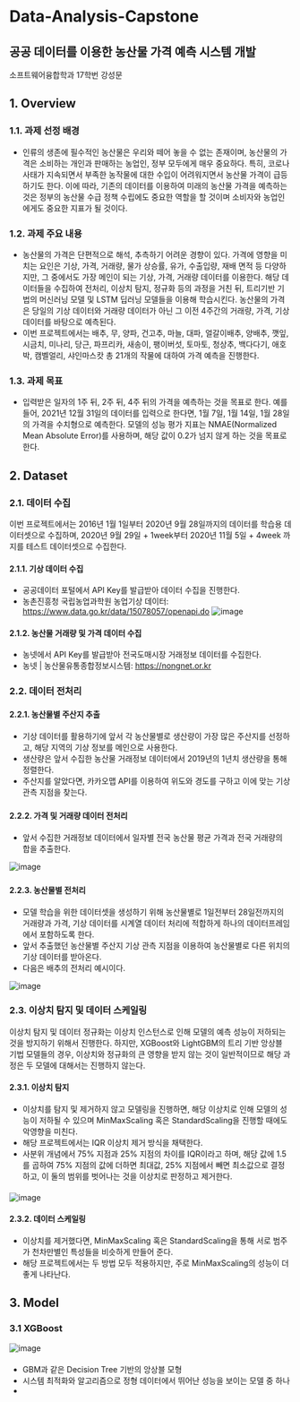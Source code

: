 # Data-Analysis-Capstone
## 공공 데이터를 이용한 농산물 가격 예측 시스템 개발
소프트웨어융합학과 17학번 강성문
## 1. Overview
### 1.1. 과제 선정 배경
- 인류의 생존에 필수적인 농산물은 우리와 떼어 놓을 수 없는 존재이며, 농산물의 가격은 소비하는 개인과 판매하는 농업인, 정부 모두에게 매우 중요하다. 특히, 코로나 사태가 지속되면서 부족한 농작물에 대한 수입이 어려워지면서 농산물 가격이 급등하기도 한다. 이에 따라, 기존의 데이터를 이용하여 미래의 농산물 가격을 예측하는 것은 정부의 농산물 수급 정책 수립에도 중요한 역할을 할 것이며 소비자와 농업인에게도 중요한 지표가 될 것이다.
### 1.2. 과제 주요 내용
- 농산물의 가격은 단편적으로 해석, 추측하기 어려운 경향이 있다. 가격에 영향을 미치는 요인은 기상, 가격, 거래량, 물가 상승률, 유가, 수출입량, 재배 면적 등 다양하지만, 그 중에서도 가장 메인이 되는 기상, 가격, 거래량 데이터를 이용한다. 해당 데이터들을 수집하여 전처리, 이상치 탐지, 정규화 등의 과정을 거친 뒤, 트리기반 기법의 머신러닝 모델 및 LSTM 딥러닝 모델들을 이용해 학습시킨다. 농산물의 가격은 당일의 기상 데이터와 거래량 데이터가 아닌 그 이전 4주간의 거래량, 가격, 기상 데이터를 바탕으로 예측된다.
- 이번 프로젝트에서는 배추, 무, 양파, 건고추, 마늘, 대파, 얼갈이배추, 양배추, 깻잎, 시금치, 미나리, 당근, 파프리카, 새송이, 팽이버섯, 토마토, 청상추, 백다다기, 애호박, 캠벨얼리, 샤인마스캇 총 21개의 작물에 대하여 가격 예측을 진행한다. 
### 1.3. 과제 목표
- 입력받은 일자의 1주 뒤, 2주 뒤, 4주 뒤의 가격을 예측하는 것을 목표로 한다. 예를 들어, 2021년 12월 31일의 데이터를 입력으로 한다면, 1월 7일, 1월 14일, 1월 28일의 가격을 수치형으로 예측한다. 모델의 성능 평가 지표는 NMAE(Normalized Mean Absolute Error)를 사용하며, 해당 값이 0.2가 넘지 않게 하는 것을 목표로 한다.


## 2. Dataset
### 2.1. 데이터 수집
이번 프로젝트에서는 2016년 1월 1일부터 2020년 9월 28일까지의 데이터를 학습용 데이터셋으로 수집하며, 2020년 9월 29일 + 1week부터 2020년 11월 5일 + 4week 까지를 테스트 데이터셋으로 수집한다.
#### 2.1.1. 기상 데이터 수집
- 공공데이터 포털에서 API Key를 발급받아 데이터 수집을 진행한다.
- 농촌진흥청 국립농업과학원 농업기상 데이터: https://www.data.go.kr/data/15078057/openapi.do
![image](https://user-images.githubusercontent.com/65675861/145555384-d6e2f853-0525-4fbf-b970-04dd859cd3a5.png)

#### 2.1.2. 농산물 거래량 및 가격 데이터 수집
- 농넷에서 API Key를 발급받아 전국도매시장 거래정보 데이터를 수집한다.  
- 농넷 | 농산물유통종합정보시스템: https://nongnet.or.kr
### 2.2. 데이터 전처리
#### 2.2.1. 농산물별 주산지 추출
- 기상 데이터를 활용하기에 앞서 각 농산물별로 생산량이 가장 많은 주산지를 선정하고, 해당 지역의 기상 정보를 메인으로 사용한다.
- 생산량은 앞서 수집한 농산물 거래정보 데이터에서 2019년의 1년치 생산량을 통해 정렬한다.
- 주산지를 알았다면, 카카오맵 API를 이용하여 위도와 경도를 구하고 이에 맞는 기상 관측 지점을 찾는다. 
###

#### 2.2.2. 가격 및 거래량 데이터 전처리
- 앞서 수집한 거래정보 데이터에서 일자별 전국 농산물 평균 가격과 전국 거래량의 합을 추출한다.

![image](https://user-images.githubusercontent.com/65675861/145555630-0d7488fe-de95-4122-8b9e-3b8327dffb2a.png)

###
#### 2.2.3. 농산물별 전처리
- 모델 학습을 위한 데이터셋을 생성하기 위해 농산물별로 1일전부터 28일전까지의 거래량과 가격, 기상 데이터를 시계열 데이터 처리에 적합하게 하나의 데이터프레임에서 포함하도록 한다.
- 앞서 추출했던 농산물별 주산지 기상 관측 지점을 이용하여 농산물별로 다른 위치의 기상 데이터를 받아온다.
- 다음은 배추의 전처리 예시이다.

![image](https://user-images.githubusercontent.com/65675861/145556300-202ad95a-df25-4478-8145-b040c26dec13.png)
###
### 2.3. 이상치 탐지 및 데이터 스케일링
이상치 탐지 및 데이터 정규화는 이상치 인스턴스로 인해 모델의 예측 성능이 저하되는 것을 방지하기 위해서 진행한다. 하지만, XGBoost와 LightGBM의 트리 기반 앙상블 기법 모델들의 경우, 이상치와 정규화의 큰 영향을 받지 않는 것이 일반적이므로 해당 과정은 두 모델에 대해서는 진행하지 않는다.
#### 2.3.1. 이상치 탐지
- 이상치를 탐지 및 제거하지 않고 모델링을 진행하면, 해당 이상치로 인해 모델의 성능이 저하될 수 있으며 MinMaxScaling 혹은 StandardScaling을 진행할 때에도 악영향을 미친다. 
- 해당 프로젝트에서는 IQR 이상치 제거 방식을 채택한다.
- 사분위 개념에서 75% 지점과 25% 지점의 차이를 IQR이라고 하며, 해당 값에 1.5를 곱하여 75% 지점의 값에 더하면 최대값, 25% 지점에서 빼면 최소값으로 결정하고, 이 둘의 범위를 벗어나는 것을 이상치로 판정하고 제거한다. 
####
![image](https://user-images.githubusercontent.com/65675861/145557560-282e316d-e6d8-4df4-8b7e-3f9f50e68b7d.png)

#### 2.3.2. 데이터 스케일링
- 이상치를 제거했다면, MinMaxScaling 혹은 StandardScaling을 통해 서로 범주가 천차만별인 특성들을 비슷하게 만들어 준다.
- 해당 프로젝트에서는 두 방법 모두 적용하지만, 주로 MinMaxScaling의 성능이 더 좋게 나타난다.

## 3. Model
### 3.1 XGBoost
![image](https://user-images.githubusercontent.com/65675861/145561136-388750c1-c40c-4304-ab9e-e13471a83cef.png)
####
- GBM과 같은 Decision Tree 기반의 앙상블 모형
- 시스템 최적화와 알고리즘으로 정형 데이터에서 뛰어난 성능을 보이는 모델 중 하나
- 
